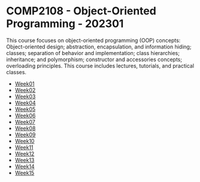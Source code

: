 # COMP2108 - Object-Oriented Programming - 202301


This course focuses on object-oriented programming (OOP) concepts: Object-oriented design; abstraction, encapsulation, and
information hiding; classes; separation of behavior and implementation; class hierarchies; inheritance; and polymorphism; constructor
and accessories concepts; overloading principles. This course includes lectures, tutorials, and practical classes.

- [Week01](/week01)
- [Week02](/week02)
- [Week03](/week03)
- [Week04](/week04)
- [Week05](/week05)
- [Week06](/week06)
- [Week07](/week07)
- [Week08](/week08)
- [Week09](/week09)
- [Week10](/week10)
- [Week11](/week11)
- [Week12](/week12)
- [Week13](/week13)
- [Week14](/week14)
- [Week15](/week15)
